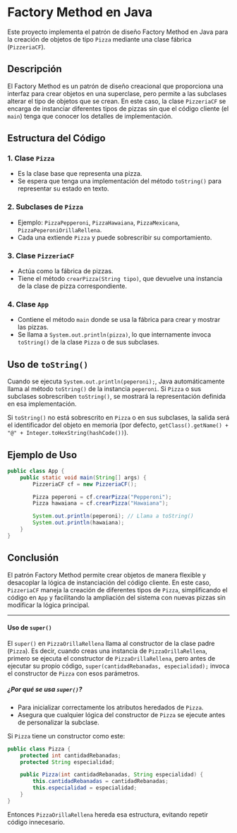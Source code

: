 # Factory Method en Java

Este proyecto implementa el patrón de diseño Factory Method en Java para la creación de objetos de tipo `Pizza` mediante una clase fábrica (`PizzeriaCF`).

## Descripción

El Factory Method es un patrón de diseño creacional que proporciona una interfaz para crear objetos en una superclase, pero permite a las subclases alterar el tipo de objetos que se crean. En este caso, la clase `PizzeriaCF` se encarga de instanciar diferentes tipos de pizzas sin que el código cliente (el `main`) tenga que conocer los detalles de implementación.

## Estructura del Código

### 1. **Clase `Pizza`**
   - Es la clase base que representa una pizza.
   - Se espera que tenga una implementación del método `toString()` para representar su estado en texto.

### 2. **Subclases de `Pizza`**
   - Ejemplo: `PizzaPepperoni`, `PizzaHawaiana`, `PizzaMexicana`, `PizzaPeperoniOrillaRellena`.
   - Cada una extiende `Pizza` y puede sobrescribir su comportamiento.

### 3. **Clase `PizzeriaCF`**
   - Actúa como la fábrica de pizzas.
   - Tiene el método `crearPizza(String tipo)`, que devuelve una instancia de la clase de pizza correspondiente.

### 4. **Clase `App`**
   - Contiene el método `main` donde se usa la fábrica para crear y mostrar las pizzas.
   - Se llama a `System.out.println(pizza)`, lo que internamente invoca `toString()` de la clase `Pizza` o de sus subclases.

## Uso de `toString()`

Cuando se ejecuta `System.out.println(peperoni);`, Java automáticamente llama al método `toString()` de la instancia `peperoni`. Si `Pizza` o sus subclases sobrescriben `toString()`, se mostrará la representación definida en esa implementación.

Si `toString()` no está sobrescrito en `Pizza` o en sus subclases, la salida será el identificador del objeto en memoria (por defecto, `getClass().getName() + "@" + Integer.toHexString(hashCode())`).

## Ejemplo de Uso
```java
public class App {
    public static void main(String[] args) {
        PizzeriaCF cf = new PizzeriaCF();

        Pizza peperoni = cf.crearPizza("Pepperoni");
        Pizza hawaiana = cf.crearPizza("Hawaiana");

        System.out.println(peperoni); // Llama a toString()
        System.out.println(hawaiana);
    }
}
```

## Conclusión
El patrón Factory Method permite crear objetos de manera flexible y desacoplar la lógica de instanciación del código cliente. En este caso, `PizzeriaCF` maneja la creación de diferentes tipos de `Pizza`, simplificando el código en `App` y facilitando la ampliación del sistema con nuevas pizzas sin modificar la lógica principal.

------

#### Uso de `super()`

El `super()` en `PizzaOrillaRellena` llama al constructor de la clase padre (`Pizza`). Es decir, cuando creas una instancia de `PizzaOrillaRellena`, primero se ejecuta el constructor de `PizzaOrillaRellena`, pero antes de ejecutar su propio código, `super(cantidadRebanadas, especialidad);` invoca el constructor de `Pizza` con esos parámetros.

##### ¿Por qué se usa `super()`?
- Para inicializar correctamente los atributos heredados de `Pizza`.
- Asegura que cualquier lógica del constructor de `Pizza` se ejecute antes de personalizar la subclase.

Si `Pizza` tiene un constructor como este:

```java
public class Pizza {
    protected int cantidadRebanadas;
    protected String especialidad;

    public Pizza(int cantidadRebanadas, String especialidad) {
        this.cantidadRebanadas = cantidadRebanadas;
        this.especialidad = especialidad;
    }
}
```

Entonces `PizzaOrillaRellena` hereda esa estructura, evitando repetir código innecesario.

